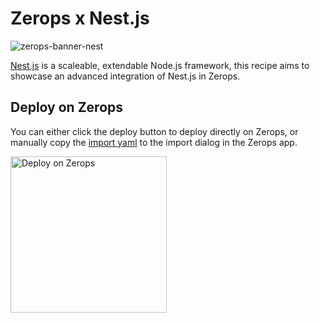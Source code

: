 # Zerops x Nest.js

![zerops-banner-nest](https://github.com/zeropsio/recipe-nestjs/assets/1303561/6df332f1-9564-4a73-81a8-e3ae20b0a392)

[Nest.js](https://nestjs.com/) is a scaleable, extendable Node.js framework, this recipe aims to showcase an advanced integration of Nest.js in Zerops.

## Deploy on Zerops 
You can either click the deploy button to deploy directly on Zerops, or manually copy the [import yaml](https://github.com/zeropsio/recipe-nestjs/blob/main/zerops-project-import.yml) to the import dialog in the Zerops app.

<a href="https://app.zerops.io/recipe/nestjs-backend">
    <img width="250" alt="Deploy on Zerops" src="https://github.com/zeropsio/recipe-laravel-jetstream/assets/1303561/21cf77dd-cded-4e41-8e76-24540a809ccc">
</a>

<br/>
<br/>
